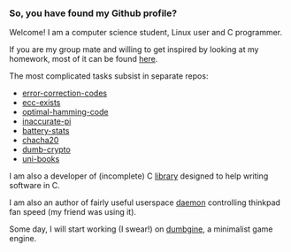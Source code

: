 ### So, you have found my Github profile?

Welcome! I am a computer science student, Linux user and C programmer.

If you are my group mate and willing to get inspired by looking at my homework, most of it can be found [here](https://github.com/foxpy/homework).

The most complicated tasks subsist in separate repos:
- [error-correction-codes](https://github.com/foxpy/error-correction-codes)
- [ecc-exists](https://github.com/foxpy/ecc-exists)
- [optimal-hamming-code](https://github.com/foxpy/optimal-hamming-code)
- [inaccurate-pi](https://github.com/foxpy/inaccurate-pi)
- [battery-stats](https://github.com/foxpy/battery-stats)
- [chacha20](https://github.com/foxpy/chacha20)
- [dumb-crypto](https://github.com/foxpy/dumb-crypto)
- [uni-books](https://github.com/foxpy/uni-books)

I am also a developer of (incomplete) C [library](https://github.com/foxpy/qc) designed to help writing software in C.

I am also an author of fairly useful userspace [daemon](https://github.com/foxpy/stupid-fan) controlling thinkpad fan speed (my friend was using it).

Some day, I will start working (I swear!) on [dumbgine](https://github.com/foxpy/dumbgine), a minimalist game engine.

